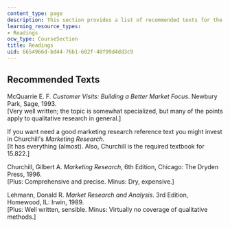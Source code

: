 ```yaml
---
content_type: page
description: This section provides a list of recommended texts for the course.
learning_resource_types:
- Readings
ocw_type: CourseSection
title: Readings
uid: 6654966d-bd44-76b1-602f-40f99d4dd3c9
---
```


Recommended Texts
-----------------

McQuarrie E. F. _Customer Visits: Building a Better Market Focus_. Newbury Park, Sage, 1993.  
\[Very well written; the topic is somewhat specialized, but many of the points apply to qualitative research in general.\]

If you want need a good marketing research reference text you might invest in Churchill's _Marketing Research_.  
\[It has everything (almost). Also, Churchill is the required textbook for 15.822.\]

Churchill, Gilbert A. _Marketing Research_, 6th Edition, Chicago: The Dryden Press, 1996.  
\[Plus: Comprehensive and precise. Minus: Dry, expensive.\]

Lehmann, Donald R. _Market Research and Analysis_. 3rd Edition, Homewood, IL: Irwin, 1989.  
\[Plus: Well written, sensible. Minus: Virtually no coverage of qualitative methods.\]
